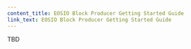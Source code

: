 ```yaml
---
content_title: EOSIO Block Producer Getting Started Guide
link_text: EOSIO Block Producer Getting Started Guide
---
```


TBD
